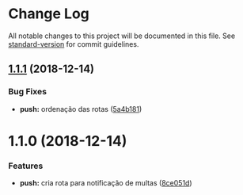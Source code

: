 # Change Log

All notable changes to this project will be documented in this file. See [standard-version](https://github.com/conventional-changelog/standard-version) for commit guidelines.

<a name="1.1.1"></a>
## [1.1.1](https://github.com/prodest/api-detran/compare/v1.1.0...v1.1.1) (2018-12-14)


### Bug Fixes

* **push:** ordenação das rotas ([5a4b181](https://github.com/prodest/api-detran/commit/5a4b181))



<a name="1.1.0"></a>
# 1.1.0 (2018-12-14)


### Features

* **push:** cria rota para notificação de multas ([8ce051d](https://github.com/prodest/api-detran/commit/8ce051d))
